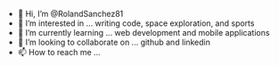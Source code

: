 - 👋 Hi, I’m @RolandSanchez81
- 👀 I’m interested in ... writing code, space exploration, and sports
- 🌱 I’m currently learning ... web development and mobile applications
- 💞️ I’m looking to collaborate on ... github and linkedin
- 📫 How to reach me ...

<!---
RolandSanchez81/RolandSanchez81 is a ✨ special ✨ repository because its `README.md` (this file) appears on your GitHub profile.
You can click the Preview link to take a look at your changes.
--->
